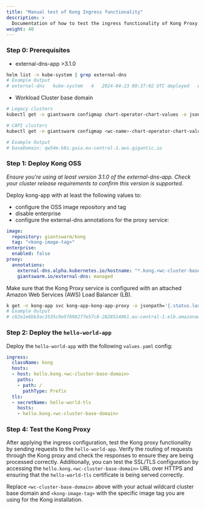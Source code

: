 ```yaml
---
title: "Manual test of Kong Ingress functionality"
description: >
  Documentation of how to test the ingress functionality of Kong Proxy.
weight: 40
---
```


### Step 0: Prerequisites
- external-dns-app >3.1.0
```bash
helm list -n kube-system | grep external-dns
# Example Output
# external-dns   kube-system   4   2024-04-23 09:37:02 UTC deployed   external-dns-app-3.1.0
```
- Workload Cluster base domain
```bash
# Legacy clusters
kubectl get -n giantswarm configmap chart-operator-chart-values -o jsonpath='{.data.values}' | grep baseDomain

# CAPI clusters
kubectl get -n giantswarm configmap <wc-name>-chart-operator-chart-values -o jsonpath='{.data.values}' | grep baseDomain

# Example Output
# baseDomain: qw54m.k8s.gaia.eu-central-1.aws.gigantic.io
```

### Step 1: Deploy Kong OSS
*Ensure you're using at least version 3.1.0 of the external-dns-app. Check your cluster release requirements to confirm this version is supported.*

Deploy kong-app with at least the following values to:
- configure the OSS image repository and tag
- disable enterprise
- configure the external-dns annotations for the proxy service:
```yaml
image:
  repository: giantswarm/kong
  tag: "<kong-image-tag>"
enterprise:
  enabled: false
proxy:
  annotations:
    external-dns.alpha.kubernetes.io/hostname: "*.kong.<wc-cluster-base-domain>"
    giantswarm.io/external-dns: managed
```

Make sure that the Kong Proxy service is configured with an attached Amazon Web Services (AWS) Load Balancer (LB).
```bash
k get -n kong-app svc kong-app-kong-app-proxy -o jsonpath='{.status.loadBalancer.ingress[].hostname}'
# Example Output
# c62e1e6bb3ac3535c9e5f698277e57c8-2828514061.eu-central-1.elb.amazonaws.com
```

### Step 2: Deploy the `hello-world-app`
Deploy the `hello-world-app` with the following `values.yaml` config:
```yaml
ingress:
  className: kong
  hosts:
  - host: hello.kong.<wc-cluster-base-domain>
    paths:
    - path: /
      pathType: Prefix
  tls:
  - secretName: hello-world-tls
    hosts:
    - hello.kong.<wc-cluster-base-domain>
```

### Step 4: Test the Kong Proxy
After applying the ingress configuration, test the Kong proxy functionality by sending requests to the `hello-world-app`.
Verify the routing of requests through the Kong proxy and check the responses to ensure they are being processed correctly.
Additionally, you can test the SSL/TLS configuration by accessing the `hello.kong.<wc-cluster-base-domain>` URL over HTTPS and ensuring that the `hello-world-tls` certificate is being served correctly.

Replace `<wc-cluster-base-domain>` above with your actual wildcard cluster base domain and `<kong-image-tag>` with the specific image tag you are using for the Kong installation.
